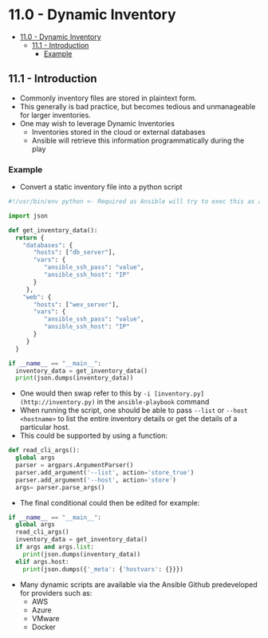 # 11.0 - Dynamic Inventory

- [11.0 - Dynamic Inventory](#110---dynamic-inventory)
  - [11.1 - Introduction](#111---introduction)
    - [Example](#example)

## 11.1 - Introduction

- Commonly inventory files are stored in plaintext form.
- This generally is bad practice, but becomes tedious and unmanageable for larger inventories.
- One may wish to leverage Dynamic Inventories
  - Inventories stored in the cloud or external databases
  - Ansible will retrieve this information programmatically during the play

### Example

- Convert a static inventory file into a python script

```python
#!/usr/bin/env python <- Required as Ansible will try to exec this as a Bash script if not included

import json

def get_inventory_data():
  return {
    "databases": {
       "hosts": ["db_server"],
       "vars": {
          "ansible_ssh_pass": "value",
          "ansible_ssh_host": "IP"
       }
     },
    "web": {
       "hosts": ["wev_server"],
       "vars": {
          "ansible_ssh_pass": "value",
          "ansible_ssh_host": "IP"
       }
     }
  }

if __name__ == "__main__":
  inventory_data = get_inventory_data()
  print(json.dumps(inventory_data))
```

- One would then swap refer to this by `-i [inventory.py](http://inventory.py)` in the `ansible-playbook` command
- When running the script, one should be able to pass `--list` or `--host <hostname>` to list the entire inventory details or get the details of a particular host.
- This could be supported by using a function:

```python
def read_cli_args():
  global args
  parser = argpars.ArgumentParser()
  parser.add_argument('--list', action='store_true')
  parser.add_argument('--host', action='store')
  args= parser.parse_args()
```

- The final conditional could then be edited for example:

```python
if __name__ == "__main__":
  global args
  read_cli_args()
  inventory_data = get_inventory_data()
  if args and args.list:
    print(json.dumps(inventory_data))
  elif args.host:
    print(json.dumps({'_meta': {'hostvars': {}}})
```

- Many dynamic scripts are available via the Ansible Github predeveloped for providers such as:
  - AWS
  - Azure
  - VMware
  - Docker
